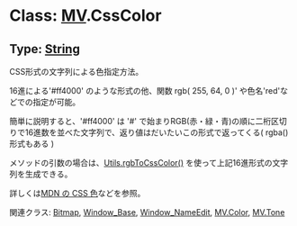 # Class: [MV](MV.md).CssColor

## Type: [String](String.md)
CSS形式の文字列による色指定方法。

16進による'#ff4000' のような形式の他、関数 rgb( 255, 64, 0 )' や色名'red'などでの指定が可能。

簡単に説明すると、'#ff4000' は '#' で始まりRGB(赤・緑・青)の順に二桁区切りで16進数を並べた文字列で、返り値はだいたいこの形式で返ってくる( rgba() 形式もある )

メソッドの引数の場合は、[Utils.rgbToCssColor()](Utils.md#static-rgbtocsscolor-r-g-b--mvcsscolor) を使って上記16進形式の文字列を生成できる。

詳しくは[MDN の CSS 色](https://developer.mozilla.org/ja/docs/Web/CSS/CSS_Color)などを参照。


関連クラス: [Bitmap](Bitmap.md), [Window_Base](Window_Base.md), [Window_NameEdit](Window_NameEdit.md), [MV.Color](MV.Color.md), [MV.Tone](MV.Tone.md)



